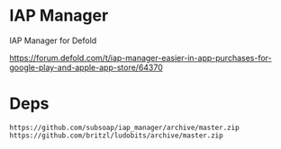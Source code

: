 # IAP Manager
IAP Manager for Defold

https://forum.defold.com/t/iap-manager-easier-in-app-purchases-for-google-play-and-apple-app-store/64370

# Deps
```
https://github.com/subsoap/iap_manager/archive/master.zip
https://github.com/britzl/ludobits/archive/master.zip
```
